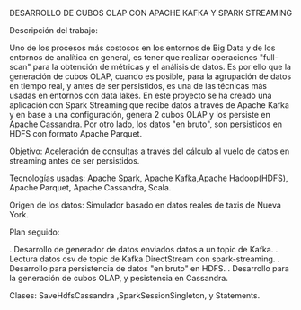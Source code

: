 DESARROLLO DE CUBOS OLAP CON APACHE KAFKA Y SPARK STREAMING

Descripción del trabajo:

Uno de los procesos más costosos en los entornos de Big Data y de los entornos de analítica en general, es tener que realizar operaciones "full-scan" para la obtención de métricas y el análisis de datos. Es por ello que la generación de cubos OLAP, cuando es posible, para la agrupación de datos en tiempo real, y antes de ser persistidos, es una de las técnicas más usadas en entornos con data lakes. 
En este proyecto se ha creado una aplicación con Spark Streaming que recibe datos a través de Apache Kafka y en base a una configuración, genera 2 cubos OLAP y los persiste en Apache Cassandra. Por otro lado, los datos "en bruto", son persistidos en HDFS con formato Apache Parquet.

Objetivo: Aceleración de consultas a través del cálculo al vuelo de datos en streaming antes de ser persistidos.

Tecnologías usadas: Apache Spark, Apache Kafka,Apache Hadoop(HDFS), Apache Parquet, Apache Cassandra, Scala.

Origen de los datos: Simulador basado en datos reales de taxis de Nueva York.

Plan seguido:

. Desarrollo de generador de datos enviados datos a un topic de Kafka.
. Lectura datos csv de topic de Kafka DirectStream con spark-streaming.
. Desarrollo para persistencia de datos "en bruto" en HDFS.
. Desarrollo para la generación de cubos OLAP, y pesistencia en Cassandra.

Clases: SaveHdfsCassandra ,SparkSessionSingleton, y Statements.


